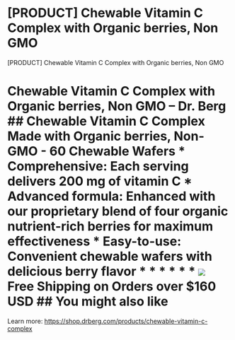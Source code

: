 # [PRODUCT] Chewable Vitamin C Complex with Organic berries, Non GMO

[PRODUCT] Chewable Vitamin C Complex with Organic berries, Non GMO
# Chewable Vitamin C Complex with Organic berries, Non GMO – Dr. Berg ## Chewable Vitamin C Complex Made with Organic berries, Non-GMO - 60 Chewable Wafers * **Comprehensive:** Each serving delivers 200 mg of vitamin C * **Advanced formula:** Enhanced with our proprietary blend of four organic nutrient-rich berries for maximum effectiveness * **Easy-to-use:** Convenient chewable wafers with delicious berry flavor * * * * * * ![](https://shop.drberg.com/cdn/shop/files/free-shipping-truck-icon.png?v=17164945451504368884)Free Shipping on Orders over $160 USD ## You might also like
Learn more: https://shop.drberg.com/products/chewable-vitamin-c-complex
